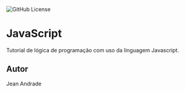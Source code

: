 ![GitHub License](https://img.shields.io/github/license/Jean-Soares9/javascript)

# JavaScript
Tutorial de lógica de programação com uso da linguagem Javascript.
## Autor
Jean Andrade
